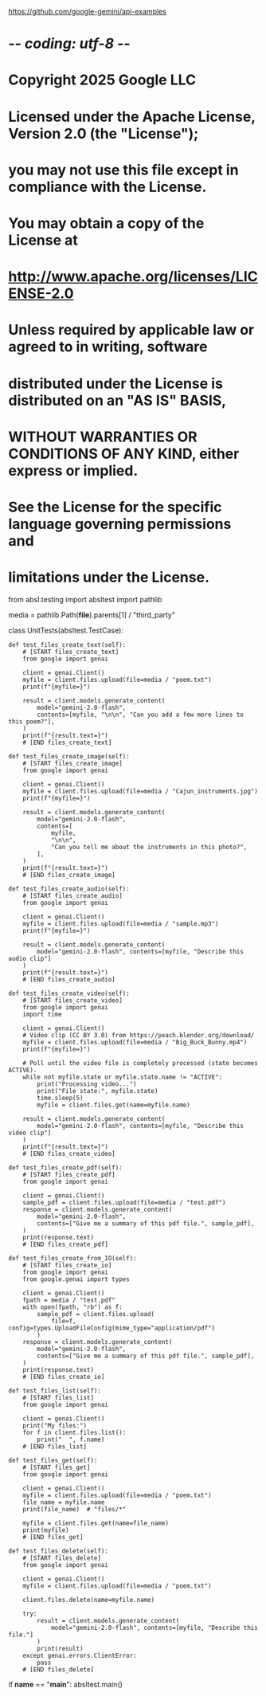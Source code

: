 https://github.com/google-gemini/api-examples

# -*- coding: utf-8 -*-
# Copyright 2025 Google LLC
#
# Licensed under the Apache License, Version 2.0 (the "License");
# you may not use this file except in compliance with the License.
# You may obtain a copy of the License at
#
#     http://www.apache.org/licenses/LICENSE-2.0
#
# Unless required by applicable law or agreed to in writing, software
# distributed under the License is distributed on an "AS IS" BASIS,
# WITHOUT WARRANTIES OR CONDITIONS OF ANY KIND, either express or implied.
# See the License for the specific language governing permissions and
# limitations under the License.
from absl.testing import absltest
import pathlib

media = pathlib.Path(__file__).parents[1] / "third_party"


class UnitTests(absltest.TestCase):

    def test_files_create_text(self):
        # [START files_create_text]
        from google import genai

        client = genai.Client()
        myfile = client.files.upload(file=media / "poem.txt")
        print(f"{myfile=}")

        result = client.models.generate_content(
            model="gemini-2.0-flash",
            contents=[myfile, "\n\n", "Can you add a few more lines to this poem?"],
        )
        print(f"{result.text=}")
        # [END files_create_text]

    def test_files_create_image(self):
        # [START files_create_image]
        from google import genai

        client = genai.Client()
        myfile = client.files.upload(file=media / "Cajun_instruments.jpg")
        print(f"{myfile=}")

        result = client.models.generate_content(
            model="gemini-2.0-flash",
            contents=[
                myfile,
                "\n\n",
                "Can you tell me about the instruments in this photo?",
            ],
        )
        print(f"{result.text=}")
        # [END files_create_image]

    def test_files_create_audio(self):
        # [START files_create_audio]
        from google import genai

        client = genai.Client()
        myfile = client.files.upload(file=media / "sample.mp3")
        print(f"{myfile=}")

        result = client.models.generate_content(
            model="gemini-2.0-flash", contents=[myfile, "Describe this audio clip"]
        )
        print(f"{result.text=}")
        # [END files_create_audio]

    def test_files_create_video(self):
        # [START files_create_video]
        from google import genai
        import time

        client = genai.Client()
        # Video clip (CC BY 3.0) from https://peach.blender.org/download/
        myfile = client.files.upload(file=media / "Big_Buck_Bunny.mp4")
        print(f"{myfile=}")

        # Poll until the video file is completely processed (state becomes ACTIVE).
        while not myfile.state or myfile.state.name != "ACTIVE":
            print("Processing video...")
            print("File state:", myfile.state)
            time.sleep(5)
            myfile = client.files.get(name=myfile.name)

        result = client.models.generate_content(
            model="gemini-2.0-flash", contents=[myfile, "Describe this video clip"]
        )
        print(f"{result.text=}")
        # [END files_create_video]

    def test_files_create_pdf(self):
        # [START files_create_pdf]
        from google import genai

        client = genai.Client()
        sample_pdf = client.files.upload(file=media / "test.pdf")
        response = client.models.generate_content(
            model="gemini-2.0-flash",
            contents=["Give me a summary of this pdf file.", sample_pdf],
        )
        print(response.text)
        # [END files_create_pdf]

    def test_files_create_from_IO(self):
        # [START files_create_io]
        from google import genai
        from google.genai import types

        client = genai.Client()
        fpath = media / "test.pdf"
        with open(fpath, "rb") as f:
            sample_pdf = client.files.upload(
                file=f, config=types.UploadFileConfig(mime_type="application/pdf")
            )
        response = client.models.generate_content(
            model="gemini-2.0-flash",
            contents=["Give me a summary of this pdf file.", sample_pdf],
        )
        print(response.text)
        # [END files_create_io]

    def test_files_list(self):
        # [START files_list]
        from google import genai

        client = genai.Client()
        print("My files:")
        for f in client.files.list():
            print("  ", f.name)
        # [END files_list]

    def test_files_get(self):
        # [START files_get]
        from google import genai

        client = genai.Client()
        myfile = client.files.upload(file=media / "poem.txt")
        file_name = myfile.name
        print(file_name)  # "files/*"

        myfile = client.files.get(name=file_name)
        print(myfile)
        # [END files_get]

    def test_files_delete(self):
        # [START files_delete]
        from google import genai

        client = genai.Client()
        myfile = client.files.upload(file=media / "poem.txt")

        client.files.delete(name=myfile.name)

        try:
            result = client.models.generate_content(
                model="gemini-2.0-flash", contents=[myfile, "Describe this file."]
            )
            print(result)
        except genai.errors.ClientError:
            pass
        # [END files_delete]


if __name__ == "__main__":
    absltest.main()